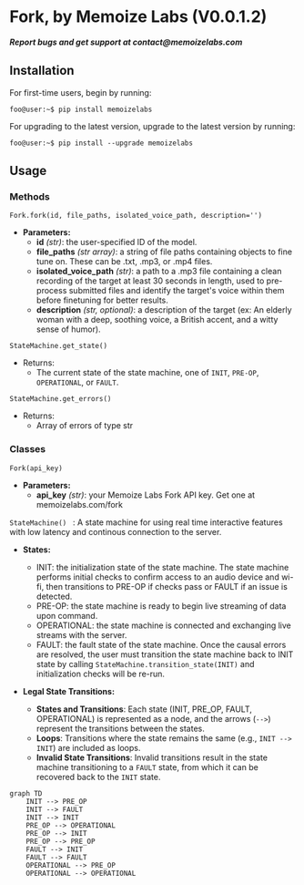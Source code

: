 # Fork, by Memoize Labs (V0.0.1.2)

**_Report bugs and get support at contact@memoizelabs.com_**

## Installation
For first-time users, begin by running:
```console 
foo@user:~$ pip install memoizelabs
``` 
For upgrading to the latest version, upgrade to the latest version by running:
```console 
foo@user:~$ pip install --upgrade memoizelabs
```

## Usage

### Methods

```Fork.fork(id, file_paths, isolated_voice_path, description='')```
* **Parameters:**
  * **id** _(str)_: the user-specified ID of the model. 
  * **file_paths** _(str array)_: a string of file paths containing objects to fine tune on. These can be .txt, .mp3, or .mp4 files. 
  * **isolated_voice_path** _(str)_: a path to a .mp3 file containing a clean recording of the target at least 30 seconds in length, used to pre-process submitted files and identify the target's voice within them before finetuning for better results. 
  * **description** _(str, optional)_: a description of the target (ex: An elderly woman with a deep, soothing voice, a British accent, and a witty sense of humor).

```StateMachine.get_state()```
* Returns:
  * The current state of the state machine, one of ```INIT```, ```PRE-OP```, ```OPERATIONAL```, or ```FAULT```.

```StateMachine.get_errors()```
* Returns:
  * Array of errors of type str


### Classes

```Fork(api_key)``` 
* **Parameters:**
  * **api_key** _(str)_: your Memoize Labs Fork API key. Get one at memoizelabs.com/fork

```StateMachine() ``` : A state machine for using real time interactive features with low latency and continous connection to the server.
* **States:**
  * INIT: the initialization state of the state machine. The state machine performs initial checks to confirm access to an audio device and wi-fi, then transitions to PRE-OP if checks pass or FAULT if an issue is detected.
  * PRE-OP: the state machine is ready to begin live streaming of data upon command. 
  * OPERATIONAL: the state machine is connected and exchanging live streams with the server. 
  * FAULT: the fault state of the state machine. Once the causal errors are resolved, the user must transition the state machine back to INIT state by calling ```StateMachine.transition_state(INIT)``` and initialization checks will be re-run.
 
* **Legal State Transitions:**
  * **States and Transitions**: Each state (INIT, PRE_OP, FAULT, OPERATIONAL) is represented as a node, and the arrows (`-->`) represent the transitions between the states.
  * **Loops**: Transitions where the state remains the same (e.g., `INIT --> INIT`) are included as loops.
  * **Invalid State Transitions**: Invalid transitions result in the state machine transitioning to a ```FAULT``` state, from which it can be recovered back to the ```INIT``` state. 

```mermaid
graph TD
    INIT --> PRE_OP
    INIT --> FAULT
    INIT --> INIT
    PRE_OP --> OPERATIONAL
    PRE_OP --> INIT
    PRE_OP --> PRE_OP
    FAULT --> INIT
    FAULT --> FAULT
    OPERATIONAL --> PRE_OP
    OPERATIONAL --> OPERATIONAL
```
